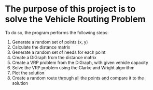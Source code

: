 # The purpose of this project is to solve the Vehicle Routing Problem

To do so, the program performs the following steps:

1. Generate a random set of points (x, y) 
2. Calculate the distance matrix
3. Generate a random set of needs for each point
4. Create a DiGraph from the distance matrix
5. Create a VRP problem from the DiGraph, with given vehicle capacity
6. Solve the VRP problem using the Clarke and Wright algorithm
7. Plot the solution
8. Create a random route through all the points and compare it to the solution

